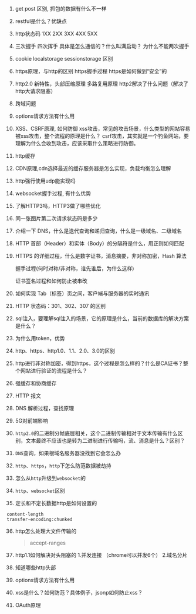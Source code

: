 1. get post 区别, 抓包的数据有什么不一样

2. restful是什么？优缺点

3. http状态码 1XX 2XX 3XX 4XX 5XX 

4. 三次握手 四次挥手 具体是怎么通信的？什么叫满启动？ 为什么不能两次握手

5. cookie localstorage sessionstorage 区别

6. https原理，与http的区别 https握手过程 https是如何做到“安全”的

7. http2.0 新特性，头部压缩原理 多路复用原理  http2解决了什么问题（解决了http大请求阻塞）

8. 跨域问题

9. options请求方法有什么用

10. XSS、CSRF原理, 如何防御
    xss攻击，常见的攻击场景，什么类型的网站容易被xss攻击，整个流程的原理是什么？
    csrf攻击，其实就是一个钓鱼网站，要理解为什么会收到攻击，应该采取什么策略进行防御。
    
11. http缓存

12. CDN原理,cdn选择最近的缓存服务器是怎么实现，负载均衡怎么理解

13. http强行使用udp能实现吗

14. websocket握手过程, 有什么优势

15. 了解HTTP3吗，HTTP3做了哪些优化

16. 同一张图片第二次请求状态码是多少

17. 介绍一下 DNS，什么是迭代查询和递归查询，什么是一级域名、二级域名

18. HTTP 首部（Header）和实体（Body）的分隔符是什么，用正则如何匹配

19. HTTPS 的详细过程，什么是数字证书，消息摘要，非对称加密，Hash 算法

    握手过程(何时对称/非对称，谁先谁后，为什么这样)

    证书签名过程和如何防止被串改

20. 如何实现 Tab（标签）页之间，客户端与服务器的实时通讯

21. HTTP 状态码：301、302、307 的区别

22. sql注入，要理解sql注入的场景，它的原理是什么，当前的数据库的解决方案是什么？

23. 为什么用token，优势

24. http、https、http1.0、1.1、2.0、3.0的区别

25. http进行非对称加密，得到https，这个过程是怎么样的？什么是CA证书？整个网站进行验证的流程是什么？

26. 强缓存和协商缓存

27. HTTP 报文

28. DNS 解析过程，查找原理

29. 5G对前端影响

30. `http2.0`的二进制分帧底层相关，这个二进制传输相对于文本传输有什么区别，文本最终不应该也是转为二进制进行传输吗，流、消息是什么？区别？

31. `DNS`查询，如果根域名服务器没找到它会怎么办

32. `http`、`https`，`http`下怎么防范数据被劫持

33. 怎么从`http`升级到`websocket`的

34. `http`、`websocket`区别

35. 定长和不定长数据http是如何设置的

```
content-length
transfer-encoding:chunked
```

36. http怎么处理大文件传输的

    > accept-ranges

37. http1.1如何解决对头阻塞的
    1.并发连接 （chrome可以并发6个） 2.域名分片

38. 知道哪些http头部

39. options请求方法有什么用

40. xss是什么？如何防范？具体例子，jsonp如何防止xss？

41. OAuth原理